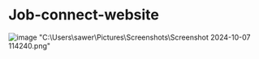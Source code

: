 # Job-connect-website
 ![image](https://github.com/user-attachments/assets/31377cfa-19ae-4009-af0f-b5925861f290)
"C:\Users\sawer\Pictures\Screenshots\Screenshot 2024-10-07 114240.png"
